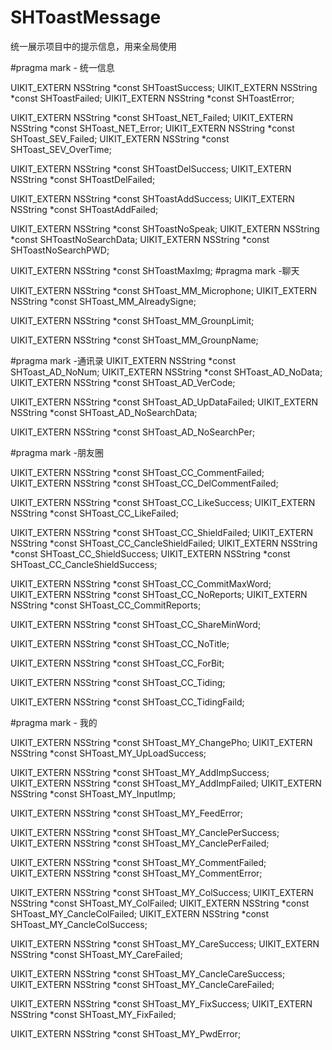 # SHToastMessage
统一展示项目中的提示信息，用来全局使用


#pragma mark - 统一信息

UIKIT_EXTERN NSString *const SHToastSuccess;
UIKIT_EXTERN NSString *const SHToastFailed;
UIKIT_EXTERN NSString *const SHToastError;

UIKIT_EXTERN NSString *const SHToast_NET_Failed;
UIKIT_EXTERN NSString *const SHToast_NET_Error;
UIKIT_EXTERN NSString *const SHToast_SEV_Failed;
UIKIT_EXTERN NSString *const SHToast_SEV_OverTime;

UIKIT_EXTERN NSString *const SHToastDelSuccess;
UIKIT_EXTERN NSString *const SHToastDelFailed;

UIKIT_EXTERN NSString *const SHToastAddSuccess;
UIKIT_EXTERN NSString *const SHToastAddFailed;

UIKIT_EXTERN NSString *const SHToastNoSpeak;
UIKIT_EXTERN NSString *const SHToastNoSearchData;
UIKIT_EXTERN NSString *const SHToastNoSearchPWD;

UIKIT_EXTERN NSString *const SHToastMaxImg;
#pragma mark -聊天

UIKIT_EXTERN NSString *const SHToast_MM_Microphone;
UIKIT_EXTERN NSString *const SHToast_MM_AlreadySigne;

UIKIT_EXTERN NSString *const SHToast_MM_GrounpLimit;

UIKIT_EXTERN NSString *const SHToast_MM_GrounpName;

#pragma mark -通讯录
UIKIT_EXTERN NSString *const SHToast_AD_NoNum;
UIKIT_EXTERN NSString *const SHToast_AD_NoData;
UIKIT_EXTERN NSString *const SHToast_AD_VerCode;


UIKIT_EXTERN NSString *const SHToast_AD_UpDataFailed;
UIKIT_EXTERN NSString *const SHToast_AD_NoSearchData;


UIKIT_EXTERN NSString *const SHToast_AD_NoSearchPer;

#pragma mark -朋友圈

UIKIT_EXTERN NSString *const SHToast_CC_CommentFailed;
UIKIT_EXTERN NSString *const SHToast_CC_DelCommentFailed;

UIKIT_EXTERN NSString *const SHToast_CC_LikeSuccess;
UIKIT_EXTERN NSString *const SHToast_CC_LikeFailed;

UIKIT_EXTERN NSString *const SHToast_CC_ShieldFailed;
UIKIT_EXTERN NSString *const SHToast_CC_CancleShieldFailed;
UIKIT_EXTERN NSString *const SHToast_CC_ShieldSuccess;
UIKIT_EXTERN NSString *const SHToast_CC_CancleShieldSuccess;


UIKIT_EXTERN NSString *const SHToast_CC_CommitMaxWord;
UIKIT_EXTERN NSString *const SHToast_CC_NoReports;
UIKIT_EXTERN NSString *const SHToast_CC_CommitReports;

UIKIT_EXTERN NSString *const SHToast_CC_ShareMinWord;

UIKIT_EXTERN NSString *const SHToast_CC_NoTitle;

UIKIT_EXTERN NSString *const SHToast_CC_ForBit;

UIKIT_EXTERN NSString *const SHToast_CC_Tiding;

UIKIT_EXTERN NSString *const SHToast_CC_TidingFaild;

#pragma mark - 我的

UIKIT_EXTERN NSString *const SHToast_MY_ChangePho;
UIKIT_EXTERN NSString *const SHToast_MY_UpLoadSuccess;

UIKIT_EXTERN NSString *const SHToast_MY_AddImpSuccess;
UIKIT_EXTERN NSString *const SHToast_MY_AddImpFailed;
UIKIT_EXTERN NSString *const SHToast_MY_InputImp;

UIKIT_EXTERN NSString *const SHToast_MY_FeedError;

UIKIT_EXTERN NSString *const SHToast_MY_CanclePerSuccess;
UIKIT_EXTERN NSString *const SHToast_MY_CanclePerFailed;

UIKIT_EXTERN NSString *const SHToast_MY_CommentFailed;
UIKIT_EXTERN NSString *const SHToast_MY_CommentError;

UIKIT_EXTERN NSString *const SHToast_MY_ColSuccess;
UIKIT_EXTERN NSString *const SHToast_MY_ColFailed;
UIKIT_EXTERN NSString *const SHToast_MY_CancleColFailed;
UIKIT_EXTERN NSString *const SHToast_MY_CancleColSuccess;


UIKIT_EXTERN NSString *const SHToast_MY_CareSuccess;
UIKIT_EXTERN NSString *const SHToast_MY_CareFailed;


UIKIT_EXTERN NSString *const SHToast_MY_CancleCareSuccess;
UIKIT_EXTERN NSString *const SHToast_MY_CancleCareFailed;

UIKIT_EXTERN NSString *const SHToast_MY_FixSuccess;
UIKIT_EXTERN NSString *const SHToast_MY_FixFailed;

UIKIT_EXTERN NSString *const SHToast_MY_PwdError;

